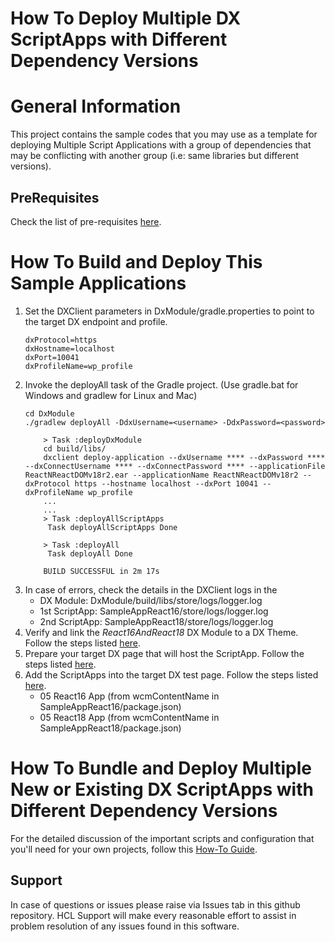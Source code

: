 # How To Deploy Multiple DX ScriptApps with Different Dependency Versions

# General Information
This project contains the sample codes that you may use as a template for deploying Multiple Script Applications with a group of dependencies that may be conflicting with another group (i.e: same libraries but different versions). 

## PreRequisites
Check the list of pre-requisites [here](https://pages.git.cwp.pnp-hcl.com/CWPdoc/dx-mkdocs/in-progress/resources/tutorials/scriptapps/pre_requisites/).

#  How To Build and Deploy This Sample Applications
1. Set the DXClient parameters in DxModule/gradle.properties to point to the target DX endpoint and profile.
    ```
   dxProtocol=https
   dxHostname=localhost
   dxPort=10041
   dxProfileName=wp_profile
    ```
2. Invoke the deployAll task of the Gradle project. (Use gradle.bat for Windows and gradlew for Linux and Mac)
    ``` 
    cd DxModule
    ./gradlew deployAll -DdxUsername=<username> -DdxPassword=<password>
    ``` 
    ``` 
        > Task :deployDxModule
        cd build/libs/
        dxclient deploy-application --dxUsername **** --dxPassword **** --dxConnectUsername **** --dxConnectPassword **** --applicationFile ReactNReactDOMv18r2.ear --applicationName ReactNReactDOMv18r2 --dxProtocol https --hostname localhost --dxPort 10041 --dxProfileName wp_profile
        ...
        ...
        > Task :deployAllScriptApps
         Task deployAllScriptApps Done
        
        > Task :deployAll
         Task deployAll Done
        
        BUILD SUCCESSFUL in 2m 17s
    ```
3. In case of errors, check the details in the DXClient logs in the
    - DX Module: DxModule/build/libs/store/logs/logger.log
    - 1st ScriptApp: SampleAppReact16/store/logs/logger.log
    - 2nd ScriptApp: SampleAppReact18/store/logs/logger.log
4. Verify and link the _React16AndReact18_ DX Module to a DX Theme. Follow the steps listed [here](https://pages.git.cwp.pnp-hcl.com/CWPdoc/dx-mkdocs/in-progress/resources/tutorials/scriptapps/common-setup/post-deployment/verify_link_module_to_theme/).
5. Prepare your target DX page that will host the ScriptApp. Follow the steps listed [here](https://pages.git.cwp.pnp-hcl.com/CWPdoc/dx-mkdocs/in-progress/resources/tutorials/scriptapps/common-setup/post-deployment/prepare_dx_page/).
6. Add the ScriptApps into the target DX test page. Follow the steps listed [here](https://pages.git.cwp.pnp-hcl.com/CWPdoc/dx-mkdocs/in-progress/resources/tutorials/scriptapps/common-setup/post-deployment/add_scriptapp_to_page/).
    - 05 React16 App (from wcmContentName in SampleAppReact16/package.json)
    - 05 React18 App (from wcmContentName in SampleAppReact18/package.json)

# How To Bundle and Deploy Multiple New or Existing DX ScriptApps with Different Dependency Versions
For the detailed discussion of the important scripts and configuration that you'll need for your own projects, follow this [How-To Guide](https://pages.git.cwp.pnp-hcl.com/CWPdoc/dx-mkdocs/in-progress/resources/tutorials/scriptapps/how_to/05_apps_with_diff_deploy_versions/).

## Support

In case of questions or issues please raise via Issues tab in this github repository. HCL Support will make every reasonable effort to assist in problem resolution of any issues found in this software.
